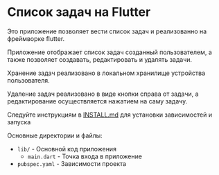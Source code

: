 # Список задач на Flutter

Это приложение позволяет вести список задач и реализованно на фреймворке flutter.

Приложение отображает список задач созданный пользователем, а также позволяет создавать, редактировать и удалять задачи.

Хранение задач реализовано в локальном хранилище устройства пользователя. 

Удаление задач реализовано в виде кнопки справа от задачи, а редактирование осуществляется нажатием на саму задачу.

Следуйте инструкциям в [INSTALL.md](INSTALL.md) для установки зависимостей и запуска

Основные директории и файлы:

- `lib/` - Основной код приложения
  - `main.dart` - Точка входа в приложение
- `pubspec.yaml` - Зависимости проекта